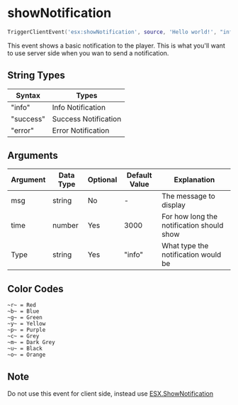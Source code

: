 # showNotification

```lua
TriggerClientEvent('esx:showNotification', source, 'Hello world!', "info", time)
```

This event shows a basic notification to the player. This is what you'll want to use server side when you wan to send a notification.

## String Types

| Syntax | Types           |
|-----------|----------------------|
| "info"    | Info Notification    |
| "success" | Success Notification |
| "error"   | Error Notification   |

## Arguments

| Argument      | Data Type | Optional | Default Value | Explanation                                                                                       |
|---------------|-----------|----------|---------------|---------------------------------------------------------------------------------------------------|
| msg           | string    | No       | -             | The message to display                                                                            |
| time          | number    | Yes      | 3000          | For how long the notification should show                                                         |
| Type          | string    | Yes      | "info"        | What type the notification would be                                                               |

## Color Codes

```
~r~ = Red
~b~ = Blue
~g~ = Green
~y~ = Yellow
~p~ = Purple
~c~ = Grey
~m~ = Dark Grey
~u~ = Black
~o~ = Orange
```

## Note

Do not use this event for client side, instead use [ESX.ShowNotification](./../functions/shownotification)

